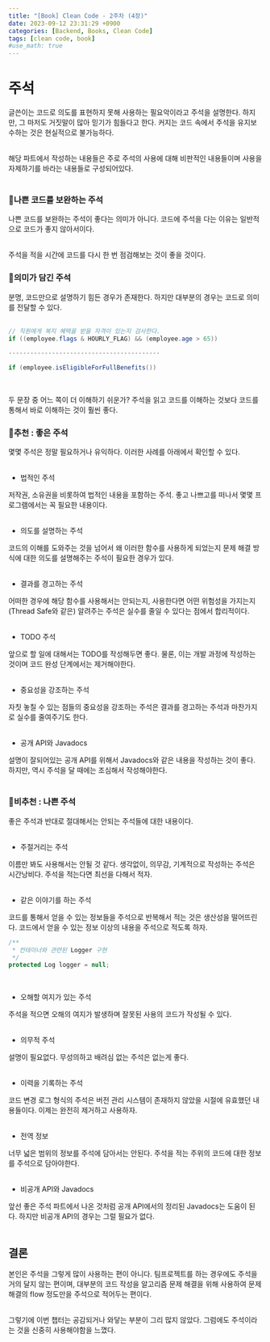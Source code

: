 ```yaml
---
title: "[Book] Clean Code - 2주차 (4장)"
date: 2023-09-12 23:31:29 +0900
categories: [Backend, Books, Clean Code]
tags: [clean code, book]
#use_math: true
---
```

# 주석

글쓴이는 코드로 의도를 표현하지 못해 사용하는 필요악이라고 주석을 설명한다. 하지만, 그 마저도 거짓말이 많아 믿기가 힘들다고 한다. 커지는 코드 속에서 주석을 유지보수하는 것은 현실적으로 불가능하다.  
<br>

해당 파트에서 작성하는 내용들은 주로 주석의 사용에 대해 비판적인 내용들이며 사용을 자제하기를 바라는 내용들로 구성되어있다.  
<br>

### 🧹나쁜 코드를 보완하는 주석

나쁜 코드를 보완하는 주석이 좋다는 의미가 아니다. 코드에 주석을 다는 이유는 일반적으로 코드가 좋지 않아서이다.  
<br>

주석을 적을 시간에 코드를 다시 한 번 점검해보는 것이 좋을 것이다.


### 🧹의미가 담긴 주석

분명, 코드만으로 설명하기 힘든 경우가 존재한다. 하지만 대부분의 경우는 코드로 의미를 전달할 수 있다.  
<br>

```java
// 직원에게 복지 혜택을 받을 자격이 있는지 검사한다.
if ((employee.flags & HOURLY_FLAG) && (employee.age > 65))

------------------------------------------

if (employee.isEligibleForFullBenefits())
```  
<br>

두 문장 중 어느 쪽이 더 이해하기 쉬운가? 주석을 읽고 코드를 이해하는 것보다 코드를 통해서 바로 이해하는 것이 훨씬 좋다.

### 🧹추천 : 좋은 주석

몇몇 주석은 정말 필요하거나 유익하다. 이러한 사례를 아래에서 확인할 수 있다.  
<br>

+ 법적인 주석

저작권, 소유권을 비롯하여 법적인 내용을 포함하는 주석. 좋고 나쁘고를 떠나서 몇몇 프로그램에서는 꼭 필요한 내용이다.  
<br>

+ 의도를 설명하는 주석

코드의 이해를 도와주는 것을 넘어서 왜 이러한 함수를 사용하게 되었는지 문제 해결 방식에 대한 의도를 설명해주는 주석이 필요한 경우가 있다.  
<br>

+ 결과를 경고하는 주석

어떠한 경우에 해당 함수를 사용해서는 안되는지, 사용한다면 어떤 위험성을 가지는지(Thread Safe와 같은) 알려주는 주석은 실수를 줄일 수 있다는 점에서 합리적이다.  
<br>

+ TODO 주석

앞으로 할 일에 대해서는 TODO를 작성해두면 좋다. 물론, 이는 개발 과정에 작성하는 것이며 코드 완성 단계에서는 제거해야한다.  
<br>

+ 중요성을 강조하는 주석

자칫 놓칠 수 있는 점들의 중요성을 강조하는 주석은 결과를 경고하는 주석과 마찬가지로 실수를 줄여주기도 한다.  
<br>

+ 공개 API와 Javadocs

설명이 잘되어있는 공개 API를 위해서 Javadocs와 같은 내용을 작성하는 것이 좋다. 하지만, 역시 주석을 달 때에는 조심해서 작성해야한다.  
<br>

### 🧹비추천 : 나쁜 주석

좋은 주석과 반대로 절대해서는 안되는 주석들에 대한 내용이다.  
<br>

+ 주절거리는 주석

이름만 봐도 사용해서는 안될 것 같다. 생각없이, 의무감, 기계적으로 작성하는 주석은 시간낭비다. 주석을 적는다면 최선을 다해서 적자.  
<br>

+ 같은 이야기를 하는 주석

코드를 통해서 얻을 수 있는 정보들을 주석으로 반복해서 적는 것은 생산성을 떨어뜨린다. 코드에서 얻을 수 있는 정보 이상의 내용을 주석으로 적도록 하자.

```java
/**
 * 컨테이너와 관련된 Logger 구현
 */
protected Log logger = null;
```  
<br>

+ 오해할 여지가 있는 주석

주석을 적으면 오해의 여지가 발생하며 잘못된 사용의 코드가 작성될 수 있다.  
<br>

+ 의무적 주석

설명이 필요없다. 무성의하고 배려심 없는 주석은 없는게 좋다.  
<br>

+ 이력을 기록하는 주석

코드 변경 로그 형식의 주석은 버전 관리 시스템이 존재하지 않았을 시절에 유효했던 내용들이다. 이제는 완전히 제거하고 사용하자.  
<br>

+ 전역 정보

너무 넓은 범위의 정보를 주석에 담아서는 안된다. 주석을 적는 주위의 코드에 대한 정보를 주석으로 담아야한다.  
<br>

+ 비공개 API와 Javadocs

앞선 좋은 주석 파트에서 나온 것처럼 공개 API에서의 정리된 Javadocs는 도움이 된다. 하지만 비공개 API의 경우는 그럴 필요가 없다.  
<br>

## 결론

본인은 주석을 그렇게 많이 사용하는 편이 아니다. 팀프로젝트를 하는 경우에도 주석을 거의 달지 않는 편이며, 대부분의 코드 작성을 알고리즘 문제 해결을 위해 사용하여 문제 해결의 flow 정도만을 주석으로 적어두는 편이다.  
<br>

그렇기에 이번 챕터는 공감되거나 와닿는 부분이 그리 많지 않았다. 그럼에도 주석이라는 것을 신중히 사용해야함을 느꼈다.